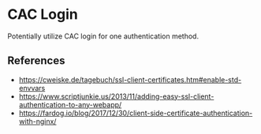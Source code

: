 # CAC Login

Potentially utilize CAC login for one authentication method.

## References

-   https://cweiske.de/tagebuch/ssl-client-certificates.htm#enable-std-envvars
-   https://www.scriptjunkie.us/2013/11/adding-easy-ssl-client-authentication-to-any-webapp/
-   https://fardog.io/blog/2017/12/30/client-side-certificate-authentication-with-nginx/
